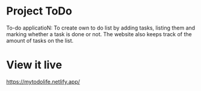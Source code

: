 # Project ToDo

To-do applicatioN: To create own to do list by adding tasks, listing them and marking whether a task is done or not. The website also keeps track of the amount of tasks on the list.

# View it live

https://mytodolife.netlify.app/
